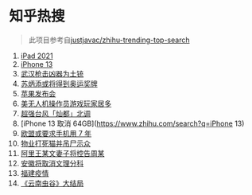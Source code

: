# 知乎热搜

> 此项目参考自[justjavac/zhihu-trending-top-search](https://github.com/justjavac/zhihu-trending-top-search/blob/main/utils.ts)

<!-- BEGIN -->
  <!-- 最后更新时间:Wed Sep 15 2021 04:13:15 GMT+0000 (Coordinated Universal Time) -->
  1. [iPad 2021](https://www.zhihu.com/search?q=ipad2021)
1. [iPhone 13](https://www.zhihu.com/search?q=iphone13)
1. [武汉枪击凶器为土铳](https://www.zhihu.com/search?q=武汉枪击)
1. [苏炳添或将得到奥运奖牌 ](https://www.zhihu.com/search?q=苏炳添)
1. [苹果发布会](https://www.zhihu.com/search?q=苹果发布会)
1. [美无人机操作员游戏玩家居多](https://www.zhihu.com/search?q=无人机)
1. [超强台风「灿都」北调](https://www.zhihu.com/search?q=灿都)
1. [iPhone 13 取消 64GB](https://www.zhihu.com/search?q=iPhone 13)
1. [欧盟或要求手机用 7 年](https://www.zhihu.com/search?q=手机能用7年)
1. [物业打死猫并吊尸示众](https://www.zhihu.com/search?q=物业打死猫)
1. [阿里王某文妻子将控告周某](https://www.zhihu.com/search?q=王某文)
1. [安徽将取消文理分科](https://www.zhihu.com/search?q=安徽高考)
1. [福建疫情](https://www.zhihu.com/search?q=莆田疫情)
1. [《云南虫谷》大结局](https://www.zhihu.com/search?q=云南虫谷)
  <!-- END -->